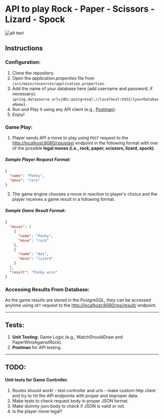 # API to play Rock - Paper - Scissors - Lizard - Spock

![alt text](https://upload.wikimedia.org/wikipedia/en/c/cc/Rock_paper_scissors_lizard_spock.png)
## Instructions
### Configuration:
1. Clone the repository.
2. Open the *application.properties* file from `/src/main/resources/application.properties`. 
3. Add the name of your database here (add username and password, if necessary). `spring.datasource.url=jdbc:postgresql://localhost:5432/{yourDatabaseName}`.
4. Run and Play it using any API client (e.g., [Postman](https://www.postman.com/ "Postman")).
5. Enjoy! 

### Game Play:

1. Player sends API a move to play using `POST` request to the [http://localhost:8080/rps/play/](http://localhost:8080/rps/play/ "http://localhost:8080/rps/play/") endpoint in the following format with one of the possible **legal moves (i.e., rock, paper, scissors, lizard, spock)**.

#####  Sample Player Request Format:
```json
{
  "name": "Ponky",
  "move": "rock"
}
```

2. The game engine chooses a move in reaction to player's choice and the player receives a game result in a following format. 

##### Sample Game Result Format:
```json
{
  "moves": [
    {
      "name": "Ponky",
      "move": "rock"
    },
    {
      "name": "Bot",
      "move": "lizard"
    }
  ],
  "result": "Ponky wins"
}
```

### Accessing Results From Database:

As the game results are stored in the PostgreSQL, they can be accessed anytime using `GET` request to the [http://localhost:8080/rps/result/](http://localhost:8080/rps/result/ "http://localhost:8080/rps/result/") endpoint. 

------------
## Tests:

1. **Unit Testing**: Game Logic (e.g., MatchShouldDraw and PaperWinsAgainstRock). 
2. **Postman** for API testing. 

------------
## TODO:

#### Unit tests for Game Controller.
1. Routes should work! - test controller and urls - make custom http client and try to hit the API endpoints with proper and improper data.
2. Make tests to check request body in proper JSON format.
3. Make dummy json body to check if JSON is valid or not.
4. Is the player move legal?
